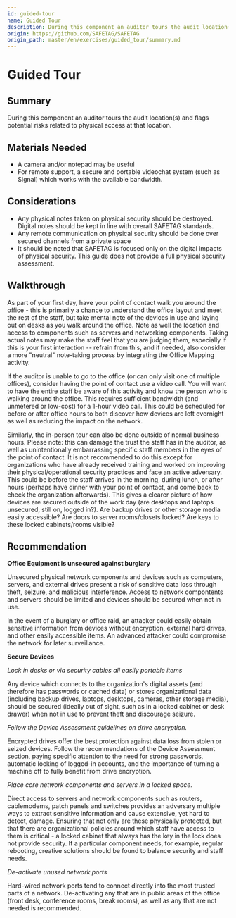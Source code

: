 ```yaml
---
id: guided-tour
name: Guided Tour
description: During this component an auditor tours the audit location(s) and flags potential risks related to physical access at...
origin: https://github.com/SAFETAG/SAFETAG
origin_path: master/en/exercises/guided_tour/summary.md
---
```

# Guided Tour

## Summary

During this component an auditor tours the audit location(s) and flags potential risks related to physical access at that location.


## Materials Needed

* A camera and/or notepad may be useful
* For remote support, a secure and portable videochat system (such as Signal) which works with the available bandwidth.

## Considerations

* Any physical notes taken on physical security should be destroyed. Digital notes should be kept in line with overall SAFETAG standards.
* Any remote communication on physical security should be done over secured channels from a private space
* It should be noted that SAFETAG is focused only on the digital impacts of physical security.  This guide does not provide a full physical security assessment.

## Walkthrough

As part of your first day, have your point of contact walk you around the office - this is primarily a chance to understand the office layout and meet the rest of the staff, but take mental note of the devices in use and laying out on desks as you walk around the office.  Note as well the location and access to components such as servers and networking components. Taking actual notes may make the staff feel that you are judging them, especially if this is your first interaction -- refrain from this, and if needed, also consider a more "neutral" note-taking process by integrating the Office Mapping activity.

If the auditor is unable to go to the office (or can only visit one of multiple offices), consider having the point of contact use a video call. You will want to have the entire staff be aware of this activity and know the person who is walking around the office.  This requires sufficient bandwidth (and unmetered or low-cost) for a 1-hour video call.  This could be scheduled for before or after office hours to both discover how devices are left overnight as well as reducing the impact on the network.

Similarly, the in-person tour can also be done outside of normal business hours. Please note: this can damage the trust the staff has in the auditor, as well as unintentionally embarrassing specific staff members in the eyes of the point of contact. It is not recommended to do this except for organizations who have already received training and worked on improving their physical/operational security practices and face an active adversary. This could be before the staff arrives in the morning, during lunch, or after hours (perhaps have dinner with your point of contact, and come back to check the organization afterwards). This gives a clearer picture of how devices are secured outside of the work day (are desktops and laptops unsecured, still on, logged in?).  Are backup drives or other storage media easily accessible? Are doors to server rooms/closets locked?  Are keys to these locked cabinets/rooms visible?

## Recommendation

**Office Equipment is unsecured against burglary**

Unsecured physical network components and devices such as computers, servers, and external drives present a risk of sensitive data loss through theft, seizure, and malicious interference. Access to network compontents and servers should be limited and devices should be secured when not in use.

In the event of a burglary or office raid, an attacker could easily obtain sensitive information from devices without encryption, external hard drives, and other easily accessible items.  An advanced attacker could compromise the network for later surveillance.

**Secure Devices**

_Lock in desks or via security cables all easily portable items_

Any device which connects to the organization's digital assets (and therefore has passwords or cached data) or stores organizational data (including backup drives, laptops, desktops, cameras, other storage media), should be secured (ideally out of sight, such as in a locked cabinet or desk drawer) when not in use to prevent theft and discourage seizure.

_Follow the Device Assessment guidelines on drive encryption._

Encrypted drives offer the best protection against data loss from stolen or seized devices. Follow the recommendations of the Device Assessment section, paying specific attention to the need for strong passwords, automatic locking of logged-in accounts, and the importance of turning a machine off to fully benefit from drive encryption.

_Place core network components and servers in a locked space._

Direct access to servers and network components such as routers, cablemodems, patch panels and switches provides an adversary multiple ways to extract sensitive information and cause extensive, yet hard to detect, damage. Ensuring that not only are these physically protected, but that there are organizational policies around which staff have access to them is critical - a locked cabinet that always has the key in the lock does not provide security. If a particular component needs, for example, regular rebooting, creative solutions should be found to balance security and staff needs.

_De-activate unused network ports_

Hard-wired network ports tend to connect directly into the most trusted parts of a network.  De-activating any that are in public areas of the office (front desk, conference rooms, break rooms), as well as any that are not needed is recommended.
